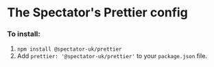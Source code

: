 # The Spectator's Prettier config

### To install:

1. `npm install @spectator-uk/prettier`
2. Add `prettier: '@spectator-uk/prettier'` to your `package.json` file.
